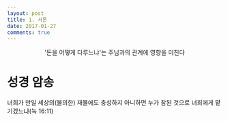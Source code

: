 ```yaml
---
layout: post
title: 1. 서론
date: 2017-01-27
comments: true
---
```


<center>'돈을 어떻게 다루느냐'는 주님과의 관계에 영향을 미친다</center>

# 성경 암송
너희가 만일 세상의(불의한) 재물에도 충성하지 아니하면 누가 참된 것으로 너희에게 맡기겠느냐(눅 16:11)